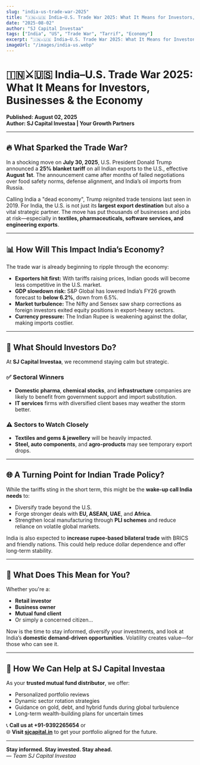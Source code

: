 ```yaml
---
slug: "india-us-trade-war-2025"
title: "🇮🇳⚔️🇺🇸 India–U.S. Trade War 2025: What It Means for Investors, Businesses & the Economy"
date: "2025-08-02"
author: "SJ Capital Investaa"
tags: ["India", "US", "Trade War", "Tarrif", "Economy"]
excerpt: "🇮🇳⚔️🇺🇸 India–U.S. Trade War 2025: What It Means for Investors, Businesses & the Economy"
imageUrl: "/images/india-us.webp"
---
```



# 🇮🇳⚔️🇺🇸 India–U.S. Trade War 2025: What It Means for Investors, Businesses & the Economy

**Published: August 02, 2025**  
**Author: SJ Capital Investaa | Your Growth Partners**

---

## 🔥 What Sparked the Trade War?

In a shocking move on **July 30, 2025**, U.S. President Donald Trump announced a **25% blanket tariff** on all Indian exports to the U.S., effective **August 1st**. The announcement came after months of failed negotiations over food safety norms, defense alignment, and India’s oil imports from Russia.

Calling India a "dead economy", Trump reignited trade tensions last seen in 2019. For India, the U.S. is not just its **largest export destination** but also a vital strategic partner. The move has put thousands of businesses and jobs at risk—especially in **textiles, pharmaceuticals, software services, and engineering exports**.

---

## 📊 How Will This Impact India’s Economy?

The trade war is already beginning to ripple through the economy:

- **Exporters hit first:** With tariffs raising prices, Indian goods will become less competitive in the U.S. market.
- **GDP slowdown risk:** S&P Global has lowered India’s FY26 growth forecast to **below 6.2%**, down from 6.5%.
- **Market turbulence:** The Nifty and Sensex saw sharp corrections as foreign investors exited equity positions in export-heavy sectors.
- **Currency pressure:** The Indian Rupee is weakening against the dollar, making imports costlier.

---

## 🧭 What Should Investors Do?

At **SJ Capital Investaa**, we recommend staying calm but strategic.

### ✅ Sectoral Winners
- **Domestic pharma**, **chemical stocks**, and **infrastructure** companies are likely to benefit from government support and import substitution.
- **IT services** firms with diversified client bases may weather the storm better.

### ⚠️ Sectors to Watch Closely
- **Textiles and gems & jewellery** will be heavily impacted.
- **Steel, auto components**, and **agro-products** may see temporary export drops.

---

## 🌐 A Turning Point for Indian Trade Policy?

While the tariffs sting in the short term, this might be the **wake-up call India needs** to:
- Diversify trade beyond the U.S.
- Forge stronger deals with **EU, ASEAN, UAE**, and **Africa**.
- Strengthen local manufacturing through **PLI schemes** and reduce reliance on volatile global markets.

India is also expected to **increase rupee-based bilateral trade** with BRICS and friendly nations. This could help reduce dollar dependence and offer long-term stability.

---

## 📌 What Does This Mean for You?

Whether you're a:
- **Retail investor**
- **Business owner**
- **Mutual fund client**
- Or simply a concerned citizen...

Now is the time to stay informed, diversify your investments, and look at India’s **domestic demand-driven opportunities**. Volatility creates value—for those who can see it.

---

## 💼 How We Can Help at SJ Capital Investaa

As your **trusted mutual fund distributor**, we offer:
- Personalized portfolio reviews
- Dynamic sector rotation strategies
- Guidance on gold, debt, and hybrid funds during global turbulence
- Long-term wealth-building plans for uncertain times

📞 **Call us at +91-9392265654** or  
🌐 **Visit [sjcapital.in](https://sjcapital.in)** to get your portfolio aligned for the future.

---

**Stay informed. Stay invested. Stay ahead.**  
*— Team SJ Capital Investaa*
